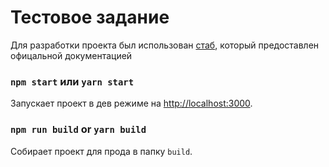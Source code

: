 # Тестовое задание
Для разработки проекта был использован [стаб](https://github.com/facebook/create-react-app), который предоставлен офицальной документацией

### `npm start` или `yarn start`
Запускает проект в дев режиме на [http://localhost:3000](http://localhost:3000).

### `npm run build` or `yarn build`
Собирает проект для прода в папку `build`.

